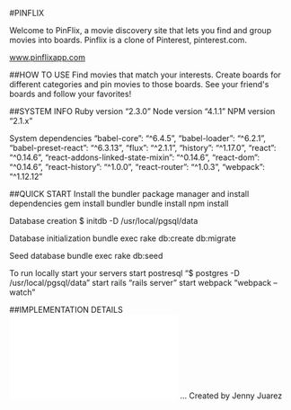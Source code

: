 #PINFLIX

Welcome to PinFlix, a movie discovery site that lets you find and group movies into boards. Pinflix is a clone of Pinterest, pinterest.com.

www.pinflixapp.com

##HOW TO USE
Find movies that match your interests. Create boards for different categories and pin movies to those boards. See your friend's boards and follow your favorites!

##SYSTEM INFO
Ruby version “2.3.0” Node version “4.1.1” NPM version “2.1.x”

System dependencies “babel-core”: “^6.4.5”, “babel-loader”: “^6.2.1”, “babel-preset-react”: “^6.3.13”, “flux”: “^2.1.1”, “history”: “^1.17.0”, “react”: “^0.14.6”, “react-addons-linked-state-mixin”: “^0.14.6”, “react-dom”: “^0.14.6”, “react-history”: “^1.0.0”, “react-router”: “^1.0.3”, “webpack”: “^1.12.12”

##QUICK START Install the bundler package manager and install dependencies gem install bundler bundle install npm install

Database creation $ initdb -D /usr/local/pgsql/data

Database initialization bundle exec rake db:create db:migrate

Seed database bundle exec rake db:seed

To run locally start your servers start postresql “$ postgres -D /usr/local/pgsql/data” start rails “rails server” start webpack “webpack –watch”


##IMPLEMENTATION DETAILS
![Implementation Details](./docs/implementation_details.md)
… Created by Jenny Juarez
